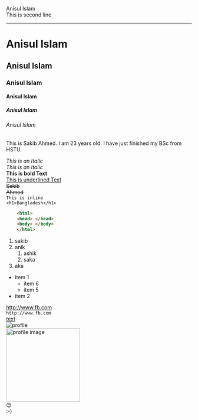 <!--markdown tutorial-->
Anisul Islam<br/>
This is second line
___
# Anisul Islam
## Anisul Islam
### Anisul Islam
#### Anisul Islam
##### Anisul Islam
###### Anisul Islam

<p>This is Sakib Ahmed. I am 23 years old. I have just finished my BSc from HSTU.</p>

<i>This is an Italic</i>  
_This is an Italic_  
__This is bold Text__  
<u>This is underlined Text</u>  
<del>Sakib</del>  
~~Ahmed~~  
`This is inline`  
`<h1>Bangladesh</h1>`  
```html
    <html>
    <head> </head>
    <body> </body>
    </html>
```
1. sakib
1. anik
    1. ashik
    4. saka
4. aka

- item 1
    - item 6
    - item 5
- item 2

http://www.fb.com  
`http://www.fb.com`  
[text](http://fb.com)  
![profile](./images/me.png)  
<img src="./images/me.png" width="200" height="200" title="profile image"/>  
😊  
:-)  

